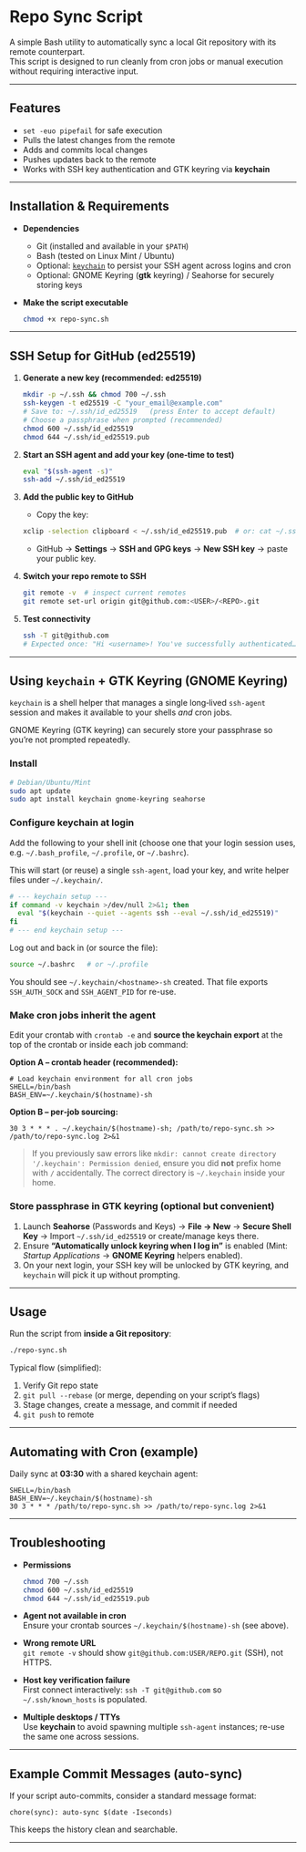 # Repo Sync Script

A simple Bash utility to automatically sync a local Git repository with its remote counterpart.  
This script is designed to run cleanly from cron jobs or manual execution without requiring interactive input.

---

## Features

- `set -euo pipefail` for safe execution
- Pulls the latest changes from the remote
- Adds and commits local changes
- Pushes updates back to the remote
- Works with SSH key authentication and GTK keyring via **keychain**

---

## Installation & Requirements

- **Dependencies**
  - Git (installed and available in your `$PATH`)
  - Bash (tested on Linux Mint / Ubuntu)
  - Optional: [`keychain`](https://www.funtoo.org/Keychain) to persist your SSH agent across logins and cron
  - Optional: GNOME Keyring (**gtk** keyring) / Seahorse for securely storing keys

- **Make the script executable**
  ```bash
  chmod +x repo-sync.sh
  ```

---

## SSH Setup for GitHub (ed25519)

1. **Generate a new key (recommended: ed25519)**  
   ```bash
   mkdir -p ~/.ssh && chmod 700 ~/.ssh
   ssh-keygen -t ed25519 -C "your_email@example.com"
   # Save to: ~/.ssh/id_ed25519   (press Enter to accept default)
   # Choose a passphrase when prompted (recommended)
   chmod 600 ~/.ssh/id_ed25519
   chmod 644 ~/.ssh/id_ed25519.pub
   ```

2. **Start an SSH agent and add your key (one‑time to test)**  
   ```bash
   eval "$(ssh-agent -s)"
   ssh-add ~/.ssh/id_ed25519
   ```

3. **Add the public key to GitHub**  
   
   - Copy the key:  
   
   ```bash
   xclip -selection clipboard < ~/.ssh/id_ed25519.pub  # or: cat ~/.ssh/id_ed25519.pub
   ```
   
   - GitHub → **Settings** → **SSH and GPG keys** → **New SSH key** → paste your public key.
   
4. **Switch your repo remote to SSH**  
   
   ```bash
   git remote -v  # inspect current remotes
   git remote set-url origin git@github.com:<USER>/<REPO>.git
   ```
   
5. **Test connectivity**  
   ```bash
   ssh -T git@github.com
   # Expected once: "Hi <username>! You've successfully authenticated…"
   ```

---

## Using `keychain` + GTK Keyring (GNOME Keyring)

`keychain` is a shell helper that manages a single long‑lived `ssh-agent` session and makes it available to your shells *and* cron jobs. 

GNOME Keyring (GTK keyring) can securely store your passphrase so you’re not prompted repeatedly.

### Install

```bash
# Debian/Ubuntu/Mint
sudo apt update
sudo apt install keychain gnome-keyring seahorse
```

### Configure keychain at login

Add the following to your shell init (choose one that your login session uses, e.g. `~/.bash_profile`, `~/.profile`, or `~/.bashrc`).  

This will start (or reuse) a single `ssh-agent`, load your key, and write helper files under `~/.keychain/`.

```bash
# --- keychain setup ---
if command -v keychain >/dev/null 2>&1; then
  eval "$(keychain --quiet --agents ssh --eval ~/.ssh/id_ed25519)"
fi
# --- end keychain setup ---
```

Log out and back in (or source the file):  
```bash
source ~/.bashrc   # or ~/.profile
```

You should see `~/.keychain/<hostname>-sh` created. That file exports `SSH_AUTH_SOCK` and `SSH_AGENT_PID` for re-use.

### Make cron jobs inherit the agent

Edit your crontab with `crontab -e` and **source the keychain export** at the top of the crontab or inside each job command:

**Option A – crontab header (recommended):**
```cron
# Load keychain environment for all cron jobs
SHELL=/bin/bash
BASH_ENV=~/.keychain/$(hostname)-sh
```

**Option B – per‑job sourcing:**
```cron
30 3 * * * . ~/.keychain/$(hostname)-sh; /path/to/repo-sync.sh >> /path/to/repo-sync.log 2>&1
```

> If you previously saw errors like `mkdir: cannot create directory '/.keychain': Permission denied`, ensure you did **not** prefix home with `/` accidentally. The correct directory is `~/.keychain` inside your home.

### Store passphrase in GTK keyring (optional but convenient)

1. Launch **Seahorse** (Passwords and Keys) → **File → New** → **Secure Shell Key** → Import `~/.ssh/id_ed25519` or create/manage keys there.  
2. Ensure **“Automatically unlock keyring when I log in”** is enabled (Mint: *Startup Applications* → **GNOME Keyring** helpers enabled).  
3. On your next login, your SSH key will be unlocked by GTK keyring, and `keychain` will pick it up without prompting.

---

## Usage

Run the script from **inside a Git repository**:

```bash
./repo-sync.sh
```

Typical flow (simplified):
1. Verify Git repo state
2. `git pull --rebase` (or merge, depending on your script’s flags)
3. Stage changes, create a message, and commit if needed
4. `git push` to remote

---

## Automating with Cron (example)

Daily sync at **03:30** with a shared keychain agent:

```cron
SHELL=/bin/bash
BASH_ENV=~/.keychain/$(hostname)-sh
30 3 * * * /path/to/repo-sync.sh >> /path/to/repo-sync.log 2>&1
```

---

## Troubleshooting

- **Permissions**  
  ```bash
  chmod 700 ~/.ssh
  chmod 600 ~/.ssh/id_ed25519
  chmod 644 ~/.ssh/id_ed25519.pub
  ```

- **Agent not available in cron**  
  Ensure your crontab sources `~/.keychain/$(hostname)-sh` (see above).

- **Wrong remote URL**  
  `git remote -v` should show `git@github.com:USER/REPO.git` (SSH), not HTTPS.

- **Host key verification failure**  
  First connect interactively: `ssh -T git@github.com` so `~/.ssh/known_hosts` is populated.

- **Multiple desktops / TTYs**  
  Use **keychain** to avoid spawning multiple `ssh-agent` instances; re-use the same one across sessions.

---

## Example Commit Messages (auto-sync)

If your script auto-commits, consider a standard message format:

```
chore(sync): auto-sync $(date -Iseconds)
```

This keeps the history clean and searchable.

---

